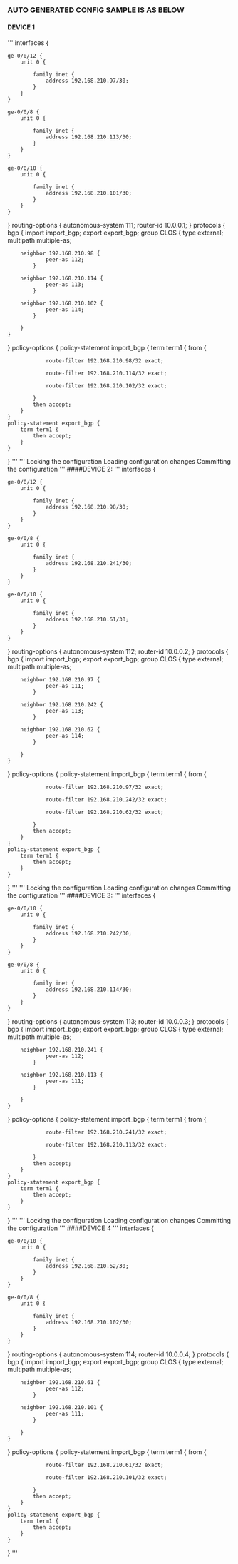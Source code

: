 ### AUTO GENERATED CONFIG SAMPLE IS AS BELOW

#### DEVICE 1
'''
interfaces {

    ge-0/0/12 {
        unit 0 {
	
            family inet {
                address 192.168.210.97/30;
            }
        }
    }

    ge-0/0/8 {
        unit 0 {
	
            family inet {
                address 192.168.210.113/30;
            }
        }
    }

    ge-0/0/10 {
        unit 0 {
	
            family inet {
                address 192.168.210.101/30;
            }
        }
    }

}
routing-options {
    autonomous-system 111;
    router-id 10.0.0.1;
}
protocols {
    bgp {
        import import_bgp;
        export export_bgp;
        group CLOS {
            type external;
            multipath multiple-as;
	
	    neighbor 192.168.210.98 {
                peer-as 112;
            }
	
	    neighbor 192.168.210.114 {
                peer-as 113;
            }
	
	    neighbor 192.168.210.102 {
                peer-as 114;
            }
	
        }
    }
}
policy-options {
    policy-statement import_bgp {
        term term1 {
            from {
	
                route-filter 192.168.210.98/32 exact;
	
                route-filter 192.168.210.114/32 exact;
	
                route-filter 192.168.210.102/32 exact;
	
            }
            then accept;
        }
    }
    policy-statement export_bgp {
        term term1 {
            then accept;
        }
    }
}
'''
'''
Locking the configuration
Loading configuration changes
Committing the configuration
'''
####DEVICE 2:
'''
interfaces {

    ge-0/0/12 {
        unit 0 {
	
            family inet {
                address 192.168.210.98/30;
            }
        }
    }

    ge-0/0/8 {
        unit 0 {
	
            family inet {
                address 192.168.210.241/30;
            }
        }
    }

    ge-0/0/10 {
        unit 0 {
	
            family inet {
                address 192.168.210.61/30;
            }
        }
    }

}
routing-options {
    autonomous-system 112;
    router-id 10.0.0.2;
}
protocols {
    bgp {
        import import_bgp;
        export export_bgp;
        group CLOS {
            type external;
            multipath multiple-as;
	
	    neighbor 192.168.210.97 {
                peer-as 111;
            }
	
	    neighbor 192.168.210.242 {
                peer-as 113;
            }
	
	    neighbor 192.168.210.62 {
                peer-as 114;
            }
	
        }
    }
}
policy-options {
    policy-statement import_bgp {
        term term1 {
            from {
	
                route-filter 192.168.210.97/32 exact;
	
                route-filter 192.168.210.242/32 exact;
	
                route-filter 192.168.210.62/32 exact;
	
            }
            then accept;
        }
    }
    policy-statement export_bgp {
        term term1 {
            then accept;
        }
    }
}
'''
'''
Locking the configuration
Loading configuration changes
Committing the configuration
'''
####DEVICE 3:
'''
interfaces {

    ge-0/0/10 {
        unit 0 {
	
            family inet {
                address 192.168.210.242/30;
            }
        }
    }

    ge-0/0/8 {
        unit 0 {
	
            family inet {
                address 192.168.210.114/30;
            }
        }
    }

}
routing-options {
    autonomous-system 113;
    router-id 10.0.0.3;
}
protocols {
    bgp {
        import import_bgp;
        export export_bgp;
        group CLOS {
            type external;
            multipath multiple-as;
	
	    neighbor 192.168.210.241 {
                peer-as 112;
            }
	
	    neighbor 192.168.210.113 {
                peer-as 111;
            }
	
        }
    }
}
policy-options {
    policy-statement import_bgp {
        term term1 {
            from {
	
                route-filter 192.168.210.241/32 exact;
	
                route-filter 192.168.210.113/32 exact;
	
            }
            then accept;
        }
    }
    policy-statement export_bgp {
        term term1 {
            then accept;
        }
    }
}
'''
'''
Locking the configuration
Loading configuration changes
Committing the configuration
'''
####DEVICE 4
'''
interfaces {

    ge-0/0/10 {
        unit 0 {
	
            family inet {
                address 192.168.210.62/30;
            }
        }
    }

    ge-0/0/8 {
        unit 0 {
	
            family inet {
                address 192.168.210.102/30;
            }
        }
    }

}
routing-options {
    autonomous-system 114;
    router-id 10.0.0.4;
}
protocols {
    bgp {
        import import_bgp;
        export export_bgp;
        group CLOS {
            type external;
            multipath multiple-as;
	
	    neighbor 192.168.210.61 {
                peer-as 112;
            }
	
	    neighbor 192.168.210.101 {
                peer-as 111;
            }
	
        }
    }
}
policy-options {
    policy-statement import_bgp {
        term term1 {
            from {
	
                route-filter 192.168.210.61/32 exact;
	
                route-filter 192.168.210.101/32 exact;
	
            }
            then accept;
        }
    }
    policy-statement export_bgp {
        term term1 {
            then accept;
        }
    }
}
'''

